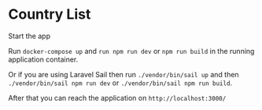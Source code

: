 
# Country List

Start the app

Run `docker-compose up` and `run npm run dev` or `npm run build` in the running application container.

Or if you are using Laravel Sail then run 
`./vendor/bin/sail up` and then `./vendor/bin/sail npm run dev` or `./vendor/bin/sail npm run build`.

After that you can reach the application on `http://localhost:3000/`